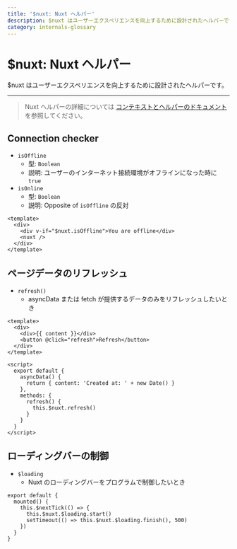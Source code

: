 ```yaml
---
title: '$nuxt: Nuxt ヘルパー'
description: $nuxt はユーザーエクスペリエンスを向上するために設計されたヘルパーです。
category: internals-glossary
---
```

# $nuxt: Nuxt ヘルパー

$nuxt はユーザーエクスペリエンスを向上するために設計されたヘルパーです。

---

> Nuxt ヘルパーの詳細については [コンテキストとヘルパーのドキュメント](/docs/concepts/context-helpers#nuxt-the-nuxtjs-helper)を参照してください。

## Connection checker

- `isOffline`
  - 型: `Boolean`
  - 説明: ユーザーのインターネット接続環境がオフラインになった時に `true`
- `isOnline`
  - 型: `Boolean`
  - 説明: Opposite of `isOffline` の反対

```html{}[layouts/default.vue]
<template>
  <div>
    <div v-if="$nuxt.isOffline">You are offline</div>
    <nuxt />
  </div>
</template>
```

## ページデータのリフレッシュ

- `refresh()`
  - asyncData または fetch が提供するデータのみをリフレッシュしたいとき

```html{}[example.vue]
<template>
  <div>
    <div>{{ content }}</div>
    <button @click="refresh">Refresh</button>
  </div>
</template>

<script>
  export default {
    asyncData() {
      return { content: 'Created at: ' + new Date() }
    },
    methods: {
      refresh() {
        this.$nuxt.refresh()
      }
    }
  }
</script>
```

## ローディングバーの制御

- `$loading`
  - Nuxt のローディングバーをプログラムで制御したいとき

```js{}[]
export default {
  mounted() {
    this.$nextTick(() => {
      this.$nuxt.$loading.start()
      setTimeout(() => this.$nuxt.$loading.finish(), 500)
    })
  }
}
```
